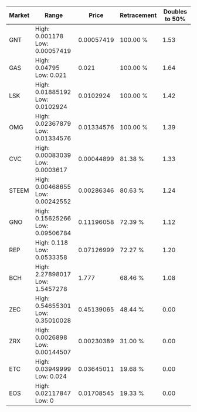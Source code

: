 | Market | Range | Price| Retracement | Doubles to 50% |
| --- | --- | --- | --- | --- |
| GNT | High: 0.001178<br />Low: 0.00057419 | 0.00057419 | 100.00 % | 1.53 |
| GAS | High: 0.04795<br />Low: 0.021 | 0.021 | 100.00 % | 1.64 |
| LSK | High: 0.01885192<br />Low: 0.0102924 | 0.0102924 | 100.00 % | 1.42 |
| OMG | High: 0.02367879<br />Low: 0.01334576 | 0.01334576 | 100.00 % | 1.39 |
| CVC | High: 0.00083039<br />Low: 0.0003617 | 0.00044899 | 81.38 % | 1.33 |
| STEEM | High: 0.00468655<br />Low: 0.00242552 | 0.00286346 | 80.63 % | 1.24 |
| GNO | High: 0.15625266<br />Low: 0.09506784 | 0.11196058 | 72.39 % | 1.12 |
| REP | High: 0.118<br />Low: 0.0533358 | 0.07126999 | 72.27 % | 1.20 |
| BCH | High: 2.27898017<br />Low: 1.5457278 | 1.777 | 68.46 % | 1.08 |
| ZEC | High: 0.54655301<br />Low: 0.35010028 | 0.45139065 | 48.44 % | 0.00 |
| ZRX | High: 0.0026898<br />Low: 0.00144507 | 0.00230389 | 31.00 % | 0.00 |
| ETC | High: 0.03949999<br />Low: 0.024 | 0.03645011 | 19.68 % | 0.00 |
| EOS | High: 0.02117847<br />Low: 0 | 0.01708545 | 19.33 % | 0.00 |
